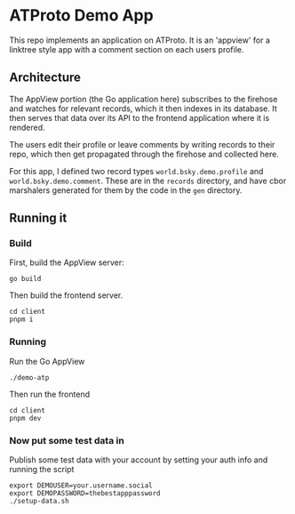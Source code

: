 # ATProto Demo App

This repo implements an application on ATProto. It is an 'appview' for a
linktree style app with a comment section on each users profile.

## Architecture

The AppView portion (the Go application here) subscribes to the firehose and
watches for relevant records, which it then indexes in its database.
It then serves that data over its API to the frontend application where it is
rendered.

The users edit their profile or leave comments by writing records to their
repo, which then get propagated through the firehose and collected here.

For this app, I defined two record types `world.bsky.demo.profile` and
`world.bsky.demo.comment`. These are in the `records` directory, and have cbor
marshalers generated for them by the code in the `gen` directory.

## Running it

### Build

First, build the AppView server:

```
go build
```

Then build the frontend server.

```
cd client
pnpm i
```

### Running

Run the Go AppView

```
./demo-atp
```

Then run the frontend

```
cd client
pnpm dev
```

### Now put some test data in

Publish some test data with your account by setting your auth info and running the script

```
export DEMOUSER=your.username.social
export DEMOPASSWORD=thebestapppassword
./setup-data.sh
```
